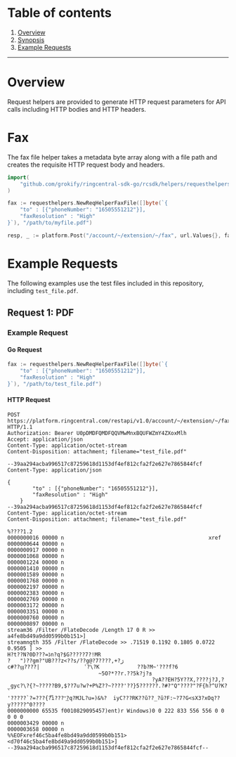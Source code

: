 # Table of contents

1. [Overview](#overview)
2. [Synopsis](#synopsis)
3. [Example Requests](#example-requests)

***

# Overview

Request helpers are provided to generate HTTP request parameters for API calls including HTTP bodies and HTTP headers.

# Fax

The fax file helper takes a metadata byte array along with a file path and creates the requisite HTTP request body and headers.

```go
import(
	"github.com/grokify/ringcentral-sdk-go/rcsdk/helpers/requesthelpers"
)

fax := requesthelpers.NewReqHelperFaxFile([]byte(`{ 
	"to" : [{"phoneNumber": "16505551212"}],
	"faxResolution" : "High"
}`), "/path/to/myfile.pdf")

resp, _ := platform.Post("/account/~/extension/~/fax", url.Values{}, fax.GetBody(), fax.GetHeaders())
```

# Example Requests

The following examples use the test files included in this repository, including `test_file.pdf`.

## Request 1: PDF

### Example Request

#### Go Request

```go
fax := requesthelpers.NewReqHelperFaxFile([]byte(`{ 
	"to" : [{"phoneNumber": "16505551212"}],
	"faxResolution" : "High"
}`), "/path/to/test_file.pdf")
```

#### HTTP Request

```http
POST https://platform.ringcentral.com/restapi/v1.0/account/~/extension/~/fax HTTP/1.1
Authorization: Bearer U0pDMDFQMDFQQVMwMnxBQUFWZmY4ZXoxMlh
Accept: application/json
Content-Type: application/octet-stream
Content-Disposition: attachment; filename="test_file.pdf"

--39aa294acba996517c87259618d1153df4ef812cfa2f2e627e7865844fcf
Content-Type: application/json

{ 
		"to" : [{"phoneNumber": "16505551212"}],
		"faxResolution" : "High"
	}
--39aa294acba996517c87259618d1153df4ef812cfa2f2e627e7865844fcf
Content-Type: application/octet-stream
Content-Disposition: attachment; filename="test_file.pdf"

%????1.2
0000000016 00000 n                                              xref
0000000644 00000 n
0000000917 00000 n
0000001068 00000 n
0000001224 00000 n
0000001410 00000 n
0000001589 00000 n
0000001768 00000 n
0000002197 00000 n
0000002383 00000 n
0000002769 00000 n
0000003172 00000 n
0000003351 00000 n
0000000760 00000 n
0000000897 00000 n
stream36 /Filter /FlateDecode /Length 17 0 R >> a4fe8bd49a9dd0599b0b151>]
streamngth 355 /Filter /FlateDecode >> .71519 0.1192 0.1805 0.0722 0.9505 ] >> 
H?t??N?0D???=ڈn?q?$G?????7?!MR
?	")??gm?"UB???z<??s/??g@?7????,+?ژ
c#??ϣ????|              ʿ?\?K            ??b?M~'???f?6
                             ~5O?*??r.??5k?j?ܦ
                                              ?yA??EH?5Y??X,????j?J,?_gyc?\?{?~?????B9,$??7u?w?+P%Z??~????'??}5??????.?#?"Q"????"?F{h?^U?K?`
'?????`?=???{?֟i???"͢?q?MJL?u=)&%?	iyC???RK??ǔ??_?ŭ?F:~?7?G<sX3?xOq??y?????^0????
0000000000 65535 f0010829095457)ent)r Windows)0 0 222 833 556 556 0 0 0 0 0 
0000003429 00000 n
0000003658 00000 n
%%EOFxref46c5ba4fe8bd49a9dd0599b0b151><d70f46c5ba4fe8bd49a9dd0599b0b151>]
--39aa294acba996517c87259618d1153df4ef812cfa2f2e627e7865844fcf--
```